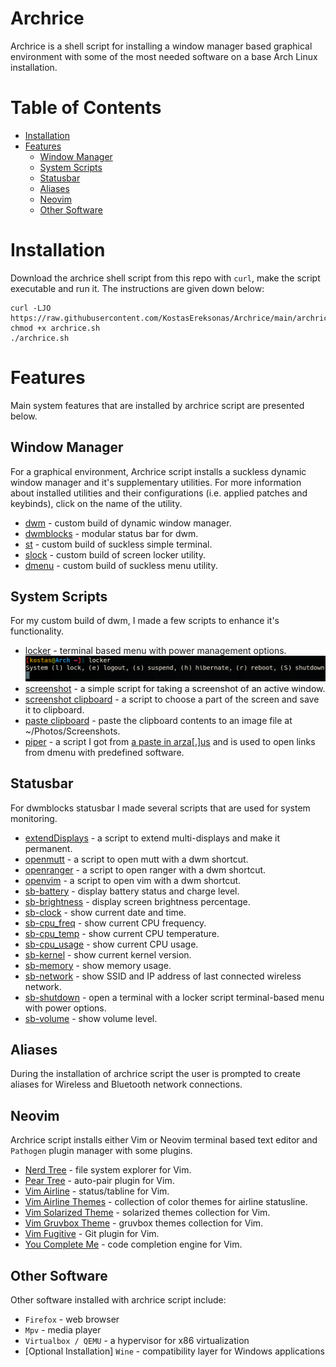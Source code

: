 # Archrice

Archrice is a shell script for installing a window manager based graphical environment with some of the most needed software on a base Arch Linux installation.

Table of Contents
=================
* [Installation](#Installation)
* [Features](#Features)
	* [Window Manager](#Window-Manager)
	* [System Scripts](#System-Scripts)
	* [Statusbar](#Statusbar)
	* [Aliases](#Aliases)
	* [Neovim](#Neovim)
	* [Other Software](#Other-Software)

# Installation

Download the archrice shell script from this repo with `curl`, make the script executable and run it.
The instructions are given down below:

```
curl -LJO https://raw.githubusercontent.com/KostasEreksonas/Archrice/main/archrice.sh
chmod +x archrice.sh
./archrice.sh
```

# Features

Main system features that are installed by archrice script are presented below.

## Window Manager

For a graphical environment, Archrice script installs a suckless dynamic window manager and it's supplementary utilities. For more information about installed utilities and their configurations (i.e. applied patches and keybinds), click on the name of the utility.

* [dwm](https://github.com/KostasEreksonas/dwm-kostas) - custom build of dynamic window manager.
* [dwmblocks](https://github.com/KostasEreksonas/dwmblocks-kostas) - modular status bar for dwm.
* [st](https://github.com/KostasEreksonas/st-kostas) - custom build of suckless simple terminal.
* [slock](https://github.com/KostasEreksonas/slock-kostas) - custom build of screen locker utility.
* [dmenu](https://github.com/KostasEreksonas/dmenu-kostas) - custom build of suckless menu utility.

## System Scripts

For my custom build of dwm, I made a few scripts to enhance it's functionality.

* [locker](system_scripts/locker) -	terminal based menu with power management options.
![Locker script](/images/locker_script.png)
* [screenshot](system_scripts/screenshot) - a simple script for taking a screenshot of an active window.
* [screenshot clipboard](system_scripts/screenshot_clipboard) - a script to choose a part of the screen and save it to clipboard.
* [paste clipboard](system_scripts/paste_clipboard) - paste the clipboard contents to an image file at ~/Photos/Screenshots.
* [piper](system_scripts/piper) - a script I got from [a paste in arza[.]us](http://arza.us/paste/piper) and is used to open links from dmenu with predefined software.

## Statusbar

For dwmblocks statusbar I made several scripts that are used for system monitoring.

* [extendDisplays](.local/bin/extendDisplays) - a script to extend multi-displays and make it permanent.
* [openmutt](.local/bin/openmutt) - a script to open mutt with a dwm shortcut.
* [openranger](.local/bin/openranger) - a script to open ranger with a dwm shortcut.
* [openvim](.local/bin/openvim) - a script to open vim with a dwm shortcut.
* [sb-battery](.local/bin/sb-battery) - display battery status and charge level.
* [sb-brightness](.local/bin/sb-brightness) - display screen brightness percentage.
* [sb-clock](.local/bin/sb-clock) - show current date and time.
* [sb-cpu_freq](.local/bin/sb-cpu_freq) - show current CPU frequency.
* [sb-cpu_temp](.local/bin/sb-cpu_temp) - show current CPU temperature.
* [sb-cpu_usage](.local/bin/sb-cpu_usage) - show current CPU usage.
* [sb-kernel](.local/bin/sb-kernel) - show current kernel version.
* [sb-memory](.local/bin/sb-memory) - show memory usage.
* [sb-network](.local/bin/sb-network) - show SSID and IP address of last connected wireless network.
* [sb-shutdown](.local/bin/sb-shutdown) - open a terminal with a locker script terminal-based menu with power options.
* [sb-volume](.local/bin/sb-volume) - show volume level.

## Aliases

During the installation of archrice script the user is prompted to create aliases for Wireless and Bluetooth network connections.

## Neovim

Archrice script installs either Vim or Neovim terminal based text editor and `Pathogen` plugin manager with some plugins.

* [Nerd Tree](https://github.com/preservim/nerdtree) - file system explorer for Vim.
* [Pear Tree](https://github.com/tmsvg/pear-tree) - auto-pair plugin for Vim.
* [Vim Airline](https://github.com/vim-airline/vim-airline) - status/tabline for Vim.
* [Vim Airline Themes](https://github.com/vim-airline/vim-airline-themes) - collection of color themes for airline statusline.
* [Vim Solarized Theme](https://github.com/lifepillar/vim-solarized8) - solarized themes collection for Vim.
* [Vim Gruvbox Theme](https://github.com/lifepillar/vim-gruvbox8) - gruvbox themes collection for Vim.
* [Vim Fugitive](https://github.com/tpope/vim-fugitive) - Git plugin for Vim.
* [You Complete Me](https://github.com/ycm-core/YouCompleteMe) - code completion engine for Vim.

## Other Software
Other software installed with archrice script include:
* `Firefox` - web browser
* `Mpv` - media player
* `Virtualbox / QEMU` - a hypervisor for x86 virtualization
* [Optional Installation] `Wine` - compatibility layer for Windows applications
